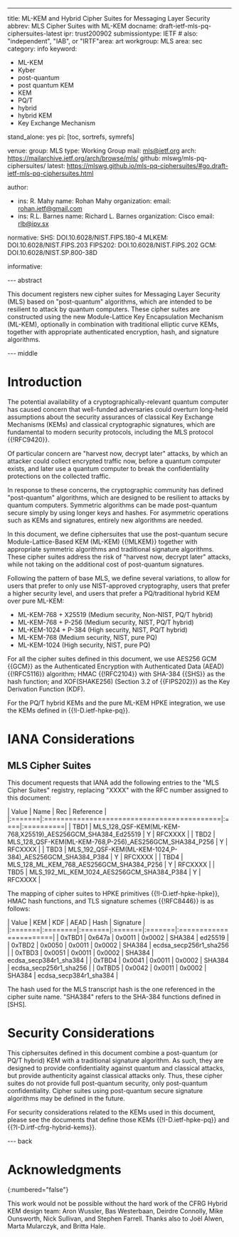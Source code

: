 ---
title: ML-KEM and Hybrid Cipher Suites for Messaging Layer Security
abbrev: MLS Cipher Suites with ML-KEM
docname: draft-ietf-mls-pq-ciphersuites-latest
ipr: trust200902
submissiontype: IETF  # also: "independent", "IAB", or "IRTF"area: art
workgroup: MLS
area: sec
category: info
keyword:
 - ML-KEM
 - Kyber
 - post-quantum
 - post quantum KEM
 - KEM
 - PQ/T
 - hybrid
 - hybrid KEM
 - Key Exchange Mechanism

stand_alone: yes
pi: [toc, sortrefs, symrefs]

venue:
  group: MLS
  type: Working Group
  mail: mls@ietf.org
  arch: https://mailarchive.ietf.org/arch/browse/mls/
  github: mlswg/mls-pq-ciphersuites/
  latest: https://mlswg.github.io/mls-pq-ciphersuites/#go.draft-ietf-mls-pq-ciphersuites.html

author:
 -  ins: R. Mahy
    name: Rohan Mahy
    organization:
    email: rohan.ietf@gmail.com
 -  ins: R.L. Barnes
    name: Richard L. Barnes
    organization: Cisco
    email: rlb@ipv.sx


normative:
  SHS: DOI.10.6028/NIST.FIPS.180-4
  MLKEM: DOI.10.6028/NIST.FIPS.203
  FIPS202: DOI.10.6028/NIST.FIPS.202
  GCM: DOI.10.6028/NIST.SP.800-38D

informative:

--- abstract

This document registers new cipher suites for Messaging Layer Security (MLS) based on "post-quantum" algorithms, which are intended to be resilient to attack by quantum computers.
These cipher suites are constructed using the new Module-Lattice Key Encapsulation Mechanism (ML-KEM), optionally in combination with traditional elliptic curve KEMs, together with appropriate authenticated encryption, hash, and signature algorithms.

--- middle

# Introduction

The potential availability of a cryptographically-relevant quantum computer has caused concern that well-funded adversaries could overturn long-held assumptions about the security assurances of classical Key Exchange Mechanisms (KEMs) and classical cryptographic signatures, which are fundamental to modern security protocols, including the MLS protocol {{!RFC9420}}.

Of particular concern are "harvest now, decrypt later" attacks, by which an attacker could collect encrypted traffic now, before a quantum computer exists, and later use a quantum computer to break the confidentiality protections on the collected traffic.

In response to these concerns, the cryptographic community has defined "post-quantum" algorithms, which are designed to be resilient to attacks by quantum computers.
Symmetric algorithms can be made post-quantum secure simply by using longer keys and hashes.
For asymmetric operations such as KEMs and signatures, entirely new algorithms are needed.

In this document, we define ciphersuites that use the post-quantum secure Module-Lattice-Based KEM (ML-KEM) {{!MLKEM}} together with appropriate symmetric algorithms and traditional signature algorithms.  These cipher suites address the risk of "harvest now, decrypt later" attacks, while not taking on the additional cost of post-quantum signatures.

Following the pattern of base MLS, we define several variations, to allow for users that prefer to only use NIST-approved cryptography, users that prefer a higher security level, and users that prefer a PQ/traditional hybrid KEM over pure ML-KEM:

* ML-KEM-768 + X25519 (Medium security, Non-NIST, PQ/T hybrid)
* ML-KEM-768 + P-256 (Medium security, NIST, PQ/T hybrid)
* ML-KEM-1024 + P-384 (High security, NIST, PQ/T hybrid)
* ML-KEM-768 (Medium security, NIST, pure PQ)
* ML-KEM-1024 (High security, NIST, pure PQ)

For all the cipher suites defined in this document, we use AES256 GCM {{GCM}} as the Authenticated Encryption with Authenticated Data (AEAD) {{!RFC5116}} algorithm;
HMAC {{!RFC2104}} with SHA-384 {{SHS}} as the hash function;
and XOF(SHAKE256) (Section 3.2 of {{FIPS202}}) as the Key Derivation Function (KDF).

For the PQ/T hybrid KEMs and the pure ML-KEM HPKE integration, we use the KEMs defined in {{!I-D.ietf-hpke-pq}}.


# IANA Considerations

## MLS Cipher Suites

This document requests that IANA add the following entries to the "MLS Cipher Suites" registry, replacing "XXXX" with the RFC number assigned to this document:

| Value  | Name                                       | Rec | Reference |
|:=======|:===========================================|:====|:==========|
| TBD1 | MLS_128_QSF-KEM(ML-KEM-768,X25519)_AES256GCM_SHA384_Ed25519 |  Y  | RFCXXXX |
| TBD2 | MLS_128_QSF-KEM(ML-KEM-768,P-256)_AES256GCM_SHA384_P256     |  Y  | RFCXXXX |
| TBD3 | MLS_192_QSF-KEM(ML-KEM-1024,P-384)_AES256GCM_SHA384_P384    |  Y  | RFCXXXX |
| TBD4 | MLS_128_ML_KEM_768_AES256GCM_SHA384_P256   |  Y  | RFCXXXX |
| TBD5 | MLS_192_ML_KEM_1024_AES256GCM_SHA384_P384  |  Y  | RFCXXXX |

The mapping of cipher suites to HPKE primitives {{!I-D.ietf-hpke-hpke}}, HMAC hash functions, and TLS signature schemes {{!RFC8446}} is as follows:

| Value  | KEM     | KDF    | AEAD   | Hash   | Signature              |
|:=======|:========|:=======|:=======|:=======|:=======================|
| 0xTBD1 | 0x647a  | 0x0011 | 0x0002 | SHA384 | ed25519                |
| 0xTBD2 | 0x0050  | 0x0011 | 0x0002 | SHA384 | ecdsa_secp256r1_sha256 |
| 0xTBD3 | 0x0051  | 0x0011 | 0x0002 | SHA384 | ecdsa_secp384r1_sha384 |
| 0xTBD4 | 0x0041  | 0x0011 | 0x0002 | SHA384 | ecdsa_secp256r1_sha256 |
| 0xTBD5 | 0x0042  | 0x0011 | 0x0002 | SHA384 | ecdsa_secp384r1_sha384 |

The hash used for the MLS transcript hash is the one referenced in the cipher suite name. "SHA384" refers to the SHA-384 functions defined in [SHS].

# Security Considerations

This ciphersuites defined in this document combine a post-quantum (or PQ/T hybrid) KEM with a traditional signature algorithm. As such, they are designed to provide confidentiality against quantum and classical attacks, but provide authenticity against classical attacks only.  Thus, these cipher suites do not provide full post-quantum security, only post-quantum confidentiality.
Cipher suites using post-quantum secure signature algorithms may be defined in the future.

For security considerations related to the KEMs used in this document, please see the documents that define those KEMs {{!I-D.ietf-hpke-pq}} and {{?I-D.irtf-cfrg-hybrid-kems}}.

--- back

# Acknowledgments
{:numbered="false"}

This work would not be possible without the hard work of the CFRG Hybrid KEM design team: Aron Wussler, Bas Westerbaan, Deirdre Connolly, Mike Ounsworth, Nick Sullivan, and Stephen Farrell.
Thanks also to Joël Alwen, Marta Mularczyk, and Britta Hale.
